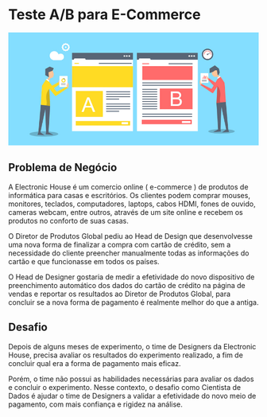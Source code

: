 # Teste A/B para E-Commerce

![Image1](/images/test_ab_image.jpg)

## Problema de Negócio

<p>A Electronic House é um comercio online ( e-commerce ) de produtos de
informática para casas e escritórios. Os clientes podem comprar mouses,
monitores, teclados, computadores, laptops, cabos HDMI, fones de ouvido,
cameras webcam, entre outros, através de um site online e recebem os produtos
no conforto de suas casas.</p>

<p>O Diretor de Produtos Global pediu ao Head de Design que desenvolvesse uma
nova forma de finalizar a compra com cartão de crédito, sem a necessidade do
cliente preencher manualmente todas as informações do cartão e que
funcionasse em todos os países.</p>

<p>O Head de Designer gostaria de medir a efetividade do novo dispositivo de
preenchimento automático dos dados do cartão de crédito na página de vendas
e reportar os resultados ao Diretor de Produtos Global, para concluir se a nova
forma de pagamento é realmente melhor do que a antiga.</p>

## Desafio

<p>Depois de alguns meses de experimento, o time de Designers da Electronic
House, precisa avaliar os resultados do experimento realizado, a fim de concluir
qual era a forma de pagamento mais eficaz.</p>
<p>Porém, o time não possui as habilidades necessárias para avaliar os dados e
concluir o experimento. Nesse contexto, o desafio como Cientista de
Dados é ajudar o time de Designers a validar a efetividade do novo meio de
pagamento, com mais confiança e rigidez na análise.</p>
